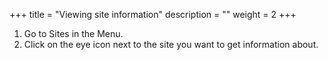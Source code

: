 +++
title = "Viewing site information"
description = ""
weight = 2
+++


1.	Go to Sites in the Menu. 
2.	Click on the eye icon next to the site you want to get information about.